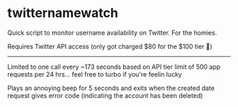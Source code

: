 # twitternamewatch
Quick script to monitor username availability on Twitter. For the homies.

Requires Twitter API access (only got charged $80 for the $100 tier 💸)

___

Limited to one call every ~173 seconds 
  based on API tier limit of 500 app requests per 24 hrs... 
   feel free to turbo if you're feelin lucky

Plays an annoying beep for 5 seconds and exits when the created date request gives error code (indicating the account has been deleted)
